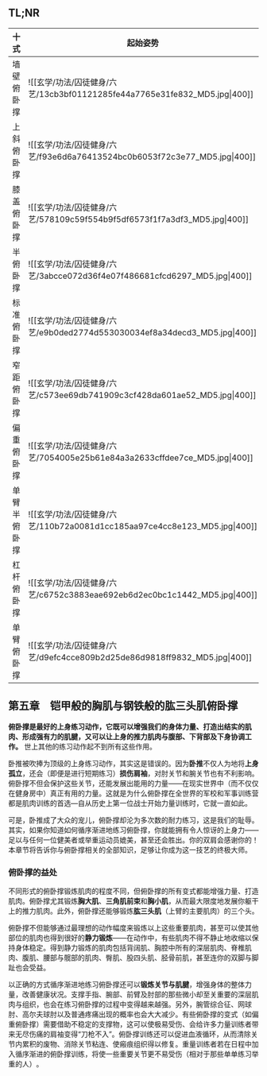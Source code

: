 ## TL;NR


| 十式     | 起始姿势                                                             | 结束姿势                                                             | 升级    |
| ------ | ---------------------------------------------------------------- | ---------------------------------------------------------------- | ----- |
| 墙壁俯卧撑  | ![[玄学/功法/囚徒健身/六艺/13cb3bf01121285fe44a7765e31fe832_MD5.jpg\|400]] | ![[玄学/功法/囚徒健身/六艺/548ebf5ddec514df19f7c764d20cedaf_MD5.jpg\|400]] | 3x50  |
| 上斜俯卧撑  | ![[玄学/功法/囚徒健身/六艺/f93e6d6a76413524bc0b6053f72c3e77_MD5.jpg\|400]] | ![[玄学/功法/囚徒健身/六艺/f93e6d6a76413524bc0b6053f72c3e77_MD5.jpg\|400]] | 3x40  |
| 膝盖俯卧撑  | ![[玄学/功法/囚徒健身/六艺/578109c59f554b9f5df6573f1f7a3df3_MD5.jpg\|400]] | ![[玄学/功法/囚徒健身/六艺/0681e95a825c2842d88cf48d04d63969_MD5.jpg\|400]] | 3x30  |
| 半俯卧撑   | ![[玄学/功法/囚徒健身/六艺/3abcce072d36f4e07f486681cfcd6297_MD5.jpg\|400]] | ![[玄学/功法/囚徒健身/六艺/b954b935f77c4381a2079fbeeb304795_MD5.jpg\|400]] | 3x25  |
| 标准俯卧撑  | ![[玄学/功法/囚徒健身/六艺/e9b0ded2774d553030034ef8a34decd3_MD5.jpg\|400]] | ![[玄学/功法/囚徒健身/六艺/86150f441e9227266f59be8d980e8e8e_MD5.jpg\|400]] | 3x20  |
| 窄距俯卧撑  | ![[玄学/功法/囚徒健身/六艺/c573ee69db741909c3cf428da601ae52_MD5.jpg\|400]] | ![[玄学/功法/囚徒健身/六艺/cbfc2b9de6e1b5206d9a30bfb0f16df3_MD5.jpg\|400]] | 2x20  |
| 偏重俯卧撑  | ![[玄学/功法/囚徒健身/六艺/7054005e25b61e84a3a2633cffdee7ce_MD5.jpg\|400]] | ![[玄学/功法/囚徒健身/六艺/e87da9023788c4dbce7f8d01d256b4bd_MD5.jpg\|400]] | 2x20  |
| 单臂半俯卧撑 | ![[玄学/功法/囚徒健身/六艺/110b72a0081d1cc185aa97ce4cc8e123_MD5.jpg\|400]] | ![[玄学/功法/囚徒健身/六艺/f0397bfb49079b7b023e079d26e5abb0_MD5.jpg\|400]] | 2x20  |
| 杠杆俯卧撑  | ![[玄学/功法/囚徒健身/六艺/c6752c3883eae692eb6d2ec0bc1c1442_MD5.jpg\|400]] | ![[玄学/功法/囚徒健身/六艺/c518c9532863a63351100a387e702ad7_MD5.jpg\|400]] | 2x20  |
| 单臂俯卧撑  | ![[玄学/功法/囚徒健身/六艺/d9efc4cce809b2d25de86d9818ff9832_MD5.jpg\|400]] | ![[玄学/功法/囚徒健身/六艺/0f5ead7c7a66b5848ef38be815a970c8_MD5.jpg\|400]] | 1x100 |



## 第五章　铠甲般的胸肌与钢铁般的肱三头肌俯卧撑

**俯卧撑是最好的上身练习动作，它既可以增强我们的身体力量、打造出结实的肌肉、形成强有力的肌腱，又可以让上身的推力肌肉与腹部、下背部及下身协调工作。** 世上其他的练习动作起不到所有这些作用。

卧推被吹捧为顶级的上身练习动作，其实这是错误的。因为**卧推**不仅人为地将**上身孤立**，还会（即便是进行短期练习）**损伤肩袖**，对肘关节和腕关节也有不利影响。 俯卧撑不但会保护这些关节，还能发展出能用的力量——在现实世界中（而不仅仅在健身房中）真正有用的力量。这就是为什么俯卧撑在全世界的军校和军事训练营都是肌肉训练的首选—自从历史上第一位战士开始力量训练时，它就一直如此。

可是，卧推成了大众的宠儿，俯卧撑却沦为多次数的耐力练习，这是我们的耻辱。其实，如果你知道如何循序渐进地练习俯卧撑，你就能拥有令人惊讶的上身力——足以与任何一位健美者或举重运动员媲美，甚至还会胜出。你的双肩会感谢你的！本章节将告诉你与俯卧撑相关的全部知识，足够让你成为这一技艺的终极大师。


### 俯卧撑的益处

不同形式的俯卧撑锻炼肌肉的程度不同，但俯卧撑的所有变式都能增强力量、打造肌肉。俯卧撑尤其锻炼**胸大肌**、**三角肌前束**和**胸小肌**，从而最大限度地发展你躯干上的推力肌肉。此外，俯卧撑还能够锻炼**肱三头肌**（上臂的主要肌肉）的三个头。

俯卧撑不但能够通过最理想的动作幅度来锻炼以上这些重要肌肉，甚至可以使其他部位的肌肉也得到很好的**静力锻炼**——在动作中，有些肌肉不得不静止地收缩以保持身体稳定。得到静力锻炼的肌肉包括背阔肌、胸腔中所有的深层肌肉、脊椎肌肉、腹肌、腰部与髋部的肌肉、臀肌、股四头肌、胫骨前肌，甚至连你的双脚与脚趾也会受益。

以正确的方式循序渐进地练习俯卧撑还可以**锻炼关节与肌腱**，增强身体的整体力量，改善健康状况。支撑手指、腕部、前臂及肘部的那些微小却至关重要的深层肌肉与组织，也会在练习俯卧撑的过程中变得越来越强。另外，腕管综合征、网球肘、高尔夫球肘以及普通疼痛出现的概率也会大大减少。有些俯卧撑的变式（如偏重俯卧撑）需要借助不稳定的支撑物，这可以使极易受伤、会给许多力量训练者带来无尽伤痛的肩袖变得“刀枪不入”​。俯卧撑训练还可以促进血液循环，从而清除关节内累积的废物、消除关节粘连、使瘢痕组织得以修复。重量训练者若在日程中加入循序渐进的俯卧撑训练，将使一些重要关节更不易受伤（相对于那些单单练习举重的人）​。


